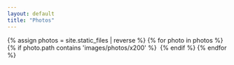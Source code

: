 ```yaml
---
layout: default
title: "Photos"
---
```

<div class="photos">
{% assign photos = site.static_files | reverse %}
{% for photo in photos %}
    {% if photo.path contains 'images/photos/x200' %}
      <a href="{{ site.baseurl }}/images/photos/{{ photo.name }}" data-fancybox="gallery"><img src="{{ site.baseurl }}/images/photos/x200/{{ photo.name }}" alt=""></a>
    {% endif %}
{% endfor %}
</div>
